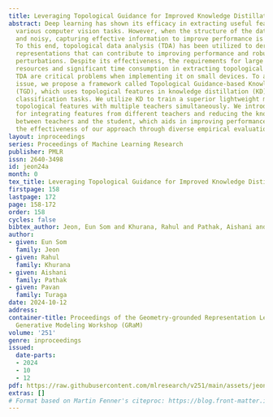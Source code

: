 ```yaml
---
title: Leveraging Topological Guidance for Improved Knowledge Distillation
abstract: Deep learning has shown its efficacy in extracting useful features to solve
  various computer vision tasks. However, when the structure of the data is complex
  and noisy, capturing effective information to improve performance is very difficult.
  To this end, topological data analysis (TDA) has been utilized to derive useful
  representations that can contribute to improving performance and robustness against
  perturbations. Despite its effectiveness, the requirements for large computational
  resources and significant time consumption in extracting topological features through
  TDA are critical problems when implementing it on small devices. To address this
  issue, we propose a framework called Topological Guidance-based Knowledge Distillation
  (TGD), which uses topological features in knowledge distillation (KD) for image
  classification tasks. We utilize KD to train a superior lightweight model and provide
  topological features with multiple teachers simultaneously. We introduce a mechanism
  for integrating features from different teachers and reducing the knowledge gap
  between teachers and the student, which aids in improving performance. We demonstrate
  the effectiveness of our approach through diverse empirical evaluations.
layout: inproceedings
series: Proceedings of Machine Learning Research
publisher: PMLR
issn: 2640-3498
id: jeon24a
month: 0
tex_title: Leveraging Topological Guidance for Improved Knowledge Distillation
firstpage: 158
lastpage: 172
page: 158-172
order: 158
cycles: false
bibtex_author: Jeon, Eun Som and Khurana, Rahul and Pathak, Aishani and Turaga, Pavan
author:
- given: Eun Som
  family: Jeon
- given: Rahul
  family: Khurana
- given: Aishani
  family: Pathak
- given: Pavan
  family: Turaga
date: 2024-10-12
address:
container-title: Proceedings of the Geometry-grounded Representation Learning and
  Generative Modeling Workshop (GRaM)
volume: '251'
genre: inproceedings
issued:
  date-parts:
  - 2024
  - 10
  - 12
pdf: https://raw.githubusercontent.com/mlresearch/v251/main/assets/jeon24a/jeon24a.pdf
extras: []
# Format based on Martin Fenner's citeproc: https://blog.front-matter.io/posts/citeproc-yaml-for-bibliographies/
---
```

